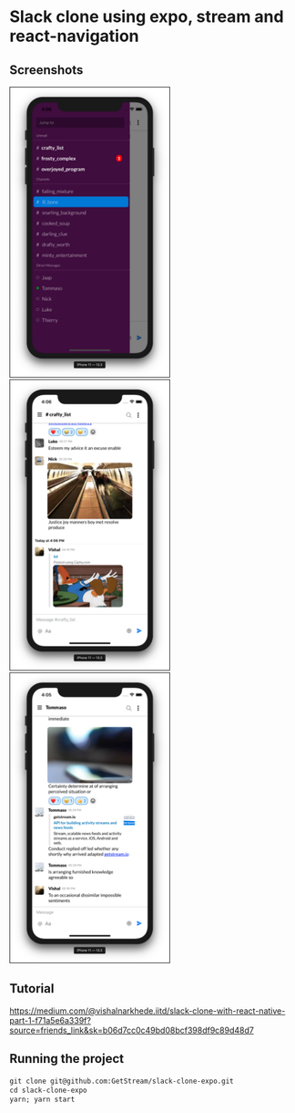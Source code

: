 # Slack clone using expo, stream and react-navigation

## Screenshots

<div style="display: inline">
<img src="./screenshots/1.png" alt="IMAGE ALT TEXT HERE" width="280" border="1" style="margin-right: 30px" />
<img src="./screenshots/2.png" alt="IMAGE ALT TEXT HERE" width="280" border="1" style="margin-right: 30px" />
<img src="./screenshots/3.png" alt="IMAGE ALT TEXT HERE" width="280" border="1" />
</div>

## Tutorial

https://medium.com/@vishalnarkhede.iitd/slack-clone-with-react-native-part-1-f71a5e6a339f?source=friends_link&sk=b06d7cc0c49bd08bcf398df9c89d48d7



## Running the project

```
git clone git@github.com:GetStream/slack-clone-expo.git
cd slack-clone-expo
yarn; yarn start
```
